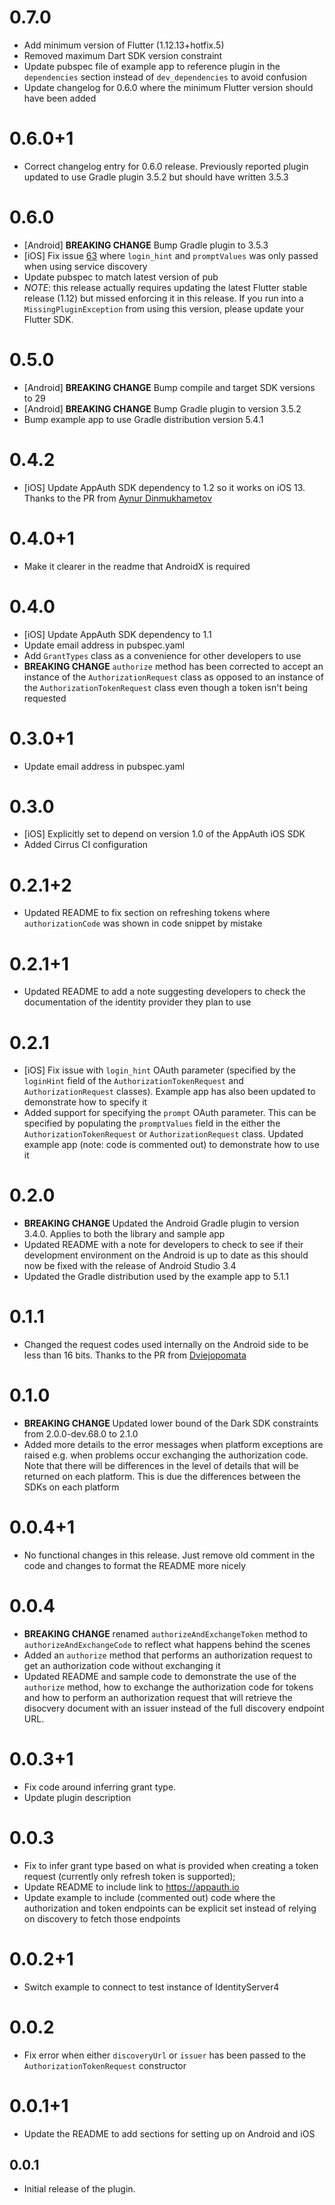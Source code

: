 # 0.7.0
* Add minimum version of Flutter (1.12.13+hotfix.5)
* Removed maximum Dart SDK version constraint
* Update pubspec file of example app to reference plugin in the `dependencies` section instead of `dev_dependencies` to avoid confusion
* Update changelog for 0.6.0 where the minimum Flutter version should have been added

# 0.6.0+1
* Correct changelog entry for 0.6.0 release. Previously reported plugin updated to use Gradle plugin 3.5.2 but should have written 3.5.3

# 0.6.0
* [Android] **BREAKING CHANGE** Bump Gradle plugin to 3.5.3
* [iOS] Fix issue [63](https://github.com/MaikuB/flutter_appauth/issues/63) where `login_hint` and `promptValues` was only passed when using service discovery
* Update pubspec to match latest version of pub
* *NOTE*: this release actually requires updating the latest Flutter stable release (1.12) but missed enforcing it in this release. If you run into a `MissingPluginException` from using this version, please update your Flutter SDK.

# 0.5.0
* [Android] **BREAKING CHANGE** Bump compile and target SDK versions to 29
* [Android] **BREAKING CHANGE** Bump Gradle plugin to version 3.5.2
* Bump example app to use Gradle distribution version 5.4.1

# 0.4.2
* [iOS] Update AppAuth SDK dependency to 1.2 so it works on iOS 13. Thanks to the PR from [Aynur Dinmukhametov](https://github.com/ARDcode)

# 0.4.0+1
* Make it clearer in the readme that AndroidX is required

# 0.4.0
* [iOS] Update AppAuth SDK dependency to 1.1
* Update email address in pubspec.yaml
* Add `GrantTypes` class as a convenience for other developers to use
* **BREAKING CHANGE** `authorize` method has been corrected to accept an instance of the `AuthorizationRequest` class as opposed to an instance of the `AuthorizationTokenRequest` class even though a token isn't being requested

# 0.3.0+1
* Update email address in pubspec.yaml

# 0.3.0
* [iOS] Explicitly set to depend on version 1.0 of the AppAuth iOS SDK
* Added Cirrus CI configuration

# 0.2.1+2
* Updated README to fix section on refreshing tokens where `authorizationCode` was shown in code snippet by mistake

# 0.2.1+1
* Updated README to add a note suggesting developers to check the documentation of the identity provider they plan to use

# 0.2.1
* [iOS] Fix issue with `login_hint` OAuth parameter (specified by the `loginHint` field of the `AuthorizationTokenRequest` and `AuthorizationRequest` classes). Example app has also been updated to demonstrate how to specify it
* Added support for specifying the `prompt` OAuth parameter. This can be specified by populating the `promptValues` field in the either the `AuthorizationTokenRequest` or `AuthorizationRequest` class. Updated example app (note: code is commented out) to demonstrate how to use it

# 0.2.0
* **BREAKING CHANGE** Updated the Android Gradle plugin to version 3.4.0. Applies to both the library and sample app
* Updated README with a note for developers to check to see if their development environment on the Android is up to date as this should now be fixed with the release of Android Studio 3.4
* Updated the Gradle distribution used by the example app to 5.1.1

# 0.1.1
* Changed the request codes used internally on the Android side to be less than 16 bits. Thanks to the PR from [Dviejopomata](https://github.com/Dviejopomata)

# 0.1.0
* **BREAKING CHANGE** Updated lower bound of the Dark SDK constraints from 2.0.0-dev.68.0 to 2.1.0
* Added more details to the error messages when platform exceptions are raised e.g. when problems occur exchanging the authorization code. Note that there will be differences in the level of details that will be returned on each platform. This is due the differences between the SDKs on each platform

# 0.0.4+1
* No functional changes in this release. Just remove old comment in the code and changes to format the README more nicely

# 0.0.4
* **BREAKING CHANGE** renamed `authorizeAndExchangeToken` method to `authorizeAndExchangeCode` to reflect what happens behind the scenes
* Added an `authorize` method that performs an authorization request to get an authorization code without exchanging it
* Updated README and sample code to demonstrate the use of the `authorize` method, how to exchange the authorization code for tokens and how to perform an authorization request that will retrieve the disocvery document with an issuer instead of the full discovery endpoint URL.

# 0.0.3+1
* Fix code around inferring grant type.
* Update plugin description

# 0.0.3
* Fix to infer grant type based on what is provided when creating a token request (currently only refresh token is supported);
* Update README to include link to https://appauth.io
* Update example to include (commented out) code where the authorization and token endpoints can be explicit set instead of relying on discovery to fetch those endpoints

# 0.0.2+1
* Switch example to connect to test instance of IdentityServer4

# 0.0.2
* Fix error when either `discoveryUrl` or `issuer` has been passed to the `AuthorizationTokenRequest` constructor

# 0.0.1+1
* Update the README to add sections for setting up on Android and iOS

## 0.0.1

* Initial release of the plugin.
